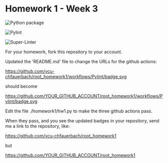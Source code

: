 # Homework 1 - Week 3

![Python package](https://github.com/vcu-wangh25/root_homework1/workflows/Python%20package/badge.svg)

![Pylint](https://github.com/vcu-wangh25/root_homework1/workflows/Pylint/badge.svg)

![Super-Linter](https://github.com/vcu-wangh25/root_homework1/workflows/Super-Linter/badge.svg)

For your homework, fork this repository to your account.

Updated the 'README.md' file to change the URLs for the github actions:

https://github.com/vcu-chfauerbach/root_homework1/workflows/Pylint/badge.svg

should become

https://github.com/YOUR_GITHUB_ACCOUNT/root_homework1/workflows/Pylint/badge.svg

Edit the file ./homework1/hw1.py to make the three github actions pass.

When they pass, and you see the updated badges in your repository, send me a link to the repository, like:

https://github.com/vcu-chfauerbach/root_homework1


but

https://github.com/YOUR_GITHUB_ACCOUNT/root_homework1
